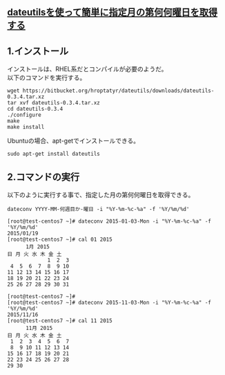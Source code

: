 ## [dateutilsを使って簡単に指定月の第何何曜日を取得する](https://orebibou.com/ja/home/201511/20151127_001/)

## 1.インストール
インストールは、RHEL系だとコンパイルが必要のようだ。<br>
以下のコマンドを実行する。<br>
```
wget https://bitbucket.org/hroptatyr/dateutils/downloads/dateutils-0.3.4.tar.xz
tar xvf dateutils-0.3.4.tar.xz
cd dateutils-0.3.4
./configure
make
make install
```

Ubuntuの場合、apt-getでインストールできる。<br>
```
sudo apt-get install dateutils
```

## 2.コマンドの実行
以下のように実行する事で、指定した月の第何何曜日を取得できる。<br>
```
dateconv YYYY-MM-何週目か-曜日 -i "%Y-%m-%c-%a" -f '%Y/%m/%d'
```
```
[root@test-centos7 ~]# dateconv 2015-01-03-Mon -i "%Y-%m-%c-%a" -f '%Y/%m/%d'
2015/01/19
[root@test-centos7 ~]# cal 01 2015
      1月 2015
日 月 火 水 木 金 土
             1  2  3
 4  5  6  7  8  9 10
11 12 13 14 15 16 17
18 19 20 21 22 23 24
25 26 27 28 29 30 31

[root@test-centos7 ~]#
[root@test-centos7 ~]# dateconv 2015-11-03-Mon -i "%Y-%m-%c-%a" -f '%Y/%m/%d'
2015/11/16
[root@test-centos7 ~]# cal 11 2015
      11月 2015
日 月 火 水 木 金 土
 1  2  3  4  5  6  7
 8  9 10 11 12 13 14
15 16 17 18 19 20 21
22 23 24 25 26 27 28
29 30
```
